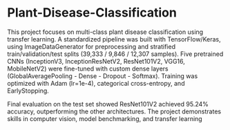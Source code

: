# Plant-Disease-Classification
This project focuses on multi-class plant disease classification using transfer learning. A standardized pipeline was built with TensorFlow/Keras, using ImageDataGenerator for preprocessing and stratified train/validation/test splits (39,333 / 9,846 / 12,307 samples). Five pretrained CNNs (InceptionV3, InceptionResNetV2, ResNet101V2, VGG16, MobileNetV2) were fine-tuned with custom dense layers (GlobalAveragePooling - Dense - Dropout - Softmax). Training was optimized with Adam (lr=1e-4), categorical cross-entropy, and EarlyStopping.

Final evaluation on the test set showed ResNet101V2 achieved 95.24% accuracy, outperforming the other architectures. The project demonstrates skills in computer vision, model benchmarking, and transfer learning
